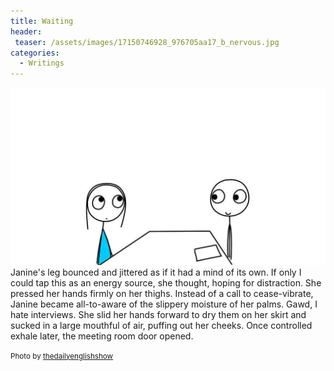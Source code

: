 ```yaml
---
title: Waiting
header:
 teaser: /assets/images/17150746928_976705aa17_b_nervous.jpg
categories:
  - Writings
---
```

<img src="/assets/images/17150746928_976705aa17_b_nervous.jpg">Janine's leg bounced and jittered as if it had a mind of its own. If only I could tap this as an energy source, she thought, hoping for distraction. She pressed her hands firmly on her thighs. Instead of a call to cease-vibrate, Janine became all-to-aware of the slippery moisture of her palms. Gawd, I hate interviews. She slid her hands forward to dry them on her skirt and sucked in a large mouthful of air, puffing out her cheeks. Once controlled exhale later, the meeting room door opened.

<small>Photo by <a href="http://www.flickr.com/photos/61904084@N00/17150746928">thedailyenglishshow</a></small>